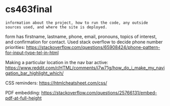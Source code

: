 # cs463final

```notes
information about the project, how to run the code, any outside sources used, and where the site is deployed.
```

form has firstname, lastname, phone, email, pronouns, topics of interest, and confirmation for contact. Used stack overflow to decide phone number priorities: https://stackoverflow.com/questions/65908424/phone-pattern-for-input-type-tel-in-html

Making a particular location in the nav bar active:
https://www.reddit.com/r/HTML/comments/i7w71g/how_do_i_make_my_navigation_bar_highlight_which/

CSS reminders:
https://htmlcheatsheet.com/css/

PDF embedding:
https://stackoverflow.com/questions/25766131/embed-pdf-at-full-height
